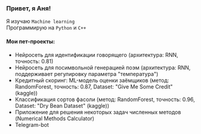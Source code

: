 ### Привет, я Аня!
Я изучаю `Machine learning`  
Программирую на `Python` и `C++`

#### Мои пет-проекты:
- Нейросеть для идентификации говорящего (архитектура: RNN, точность: 0.81)  
- Нейросеть для посимвольной генерацией поэм (архитектура: RNN, поддерживает регулировку параметра "температура")   
- Кредитный скоринг: ML-модель оценки заёмщиков (метод: RandomForest, точность: 0.87, Dataset: "Give Me Some Credit" (kaggle))  
- Классификация сортов фасоли (метод: RandomForest, точность: 0.96, Dataset: "Dry Bean Dataset" (kaggle))
- Приложение для решения некоторых задач численных методов (Numerical Methods Calculator)  
- Telegram-bot   

<!--
**st107958/st107958** is a ✨ _special_ ✨ repository because its `README.md` (this file) appears on your GitHub profile.

Here are some ideas to get you started:

- 🔭 I’m currently working on ...
- 🌱 I’m currently learning ...
- 👯 I’m looking to collaborate on ...
- 🤔 I’m looking for help with ...
- 💬 Ask me about ...
- 📫 How to reach me: ...
- 😄 Pronouns: ...
- ⚡ Fun fact: ...
-->
